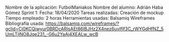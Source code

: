 Nombre de la aplicación: FutbolManiakos
Nombre del alumno: Adrián Haba Gómez
Sprint 1:
     Fecha: 18/04/2020
     Tareas realizadas: Creación de mockup
      Tiempo empleado: 2 horas 
      Herramientas usadas: Balsamiq Wireframes
      Bibliografía usada: https://balsamiq.com/wireframes/?gclid=Cj0KCQjwyur0BRDcARIsAEt86IBJHz2X4nez6uylflf3C_rWYGdHfNZ_5UmLTjlNO8Jqe231_-G6u2YaAj4XEALw_wcB
